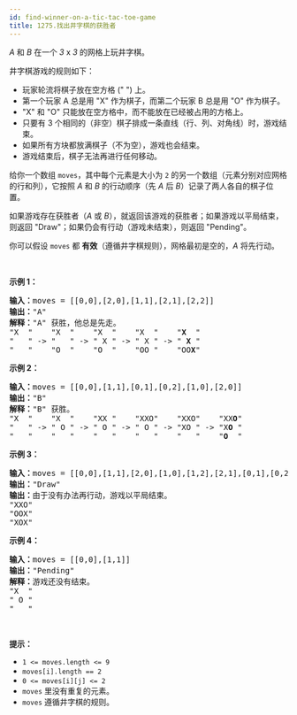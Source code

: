 ```yaml
---
id: find-winner-on-a-tic-tac-toe-game
title: 1275.找出井字棋的获胜者
---
```

_A_ 和 _B_ 在一个 _3_ x _3_ 的网格上玩井字棋。

井字棋游戏的规则如下：


- 玩家轮流将棋子放在空方格 (&#34; &#34;) 上。
- 第一个玩家 A 总是用 &#34;X&#34; 作为棋子，而第二个玩家 B 总是用 &#34;O&#34; 作为棋子。
- &#34;X&#34; 和 &#34;O&#34; 只能放在空方格中，而不能放在已经被占用的方格上。
- 只要有 3 个相同的（非空）棋子排成一条直线（行、列、对角线）时，游戏结束。
- 如果所有方块都放满棋子（不为空），游戏也会结束。
- 游戏结束后，棋子无法再进行任何移动。

给你一个数组 <code>moves</code>，其中每个元素是大小为 <code>2</code> 的另一个数组（元素分别对应网格的行和列），它按照 _A_ 和 _B_ 的行动顺序（先 _A_ 后 _B_）记录了两人各自的棋子位置。

如果游戏存在获胜者（_A_ 或 _B_），就返回该游戏的获胜者；如果游戏以平局结束，则返回 &#34;Draw&#34;；如果仍会有行动（游戏未结束），则返回 &#34;Pending&#34;。

你可以假设 <code>moves</code> 都 **有效**（遵循井字棋规则），网格最初是空的，_A_ 将先行动。

 

**示例 1：**


<pre><strong>输入：</strong>moves = [[0,0],[2,0],[1,1],[2,1],[2,2]]<br/><strong>输出：</strong>&#34;A&#34;<br/><strong>解释：</strong>&#34;A&#34; 获胜，他总是先走。<br/>&#34;X  &#34;    &#34;X  &#34;    &#34;X  &#34;    &#34;X  &#34;    &#34;<strong>X</strong>  &#34;<br/>&#34;   &#34; -&gt; &#34;   &#34; -&gt; &#34; X &#34; -&gt; &#34; X &#34; -&gt; &#34; <strong>X</strong> &#34;<br/>&#34;   &#34;    &#34;O  &#34;    &#34;O  &#34;    &#34;OO &#34;    &#34;OO<strong>X</strong>&#34;<br/></pre>

**示例 2：**


<pre><strong>输入：</strong>moves = [[0,0],[1,1],[0,1],[0,2],[1,0],[2,0]]<br/><strong>输出：</strong>&#34;B&#34;<br/><strong>解释：</strong>&#34;B&#34; 获胜。<br/>&#34;X  &#34;    &#34;X  &#34;    &#34;XX &#34;    &#34;XXO&#34;    &#34;XXO&#34;    &#34;XX<strong>O</strong>&#34;<br/>&#34;   &#34; -&gt; &#34; O &#34; -&gt; &#34; O &#34; -&gt; &#34; O &#34; -&gt; &#34;XO &#34; -&gt; &#34;X<strong>O</strong> &#34; <br/>&#34;   &#34;    &#34;   &#34;    &#34;   &#34;    &#34;   &#34;    &#34;   &#34;    &#34;<strong>O</strong>  &#34;<br/></pre>

**示例 3：**


<pre><strong>输入：</strong>moves = [[0,0],[1,1],[2,0],[1,0],[1,2],[2,1],[0,1],[0,2],[2,2]]<br/><strong>输出：</strong>&#34;Draw&#34;<br/><strong>输出：</strong>由于没有办法再行动，游戏以平局结束。<br/>&#34;XXO&#34;<br/>&#34;OOX&#34;<br/>&#34;XOX&#34;<br/></pre>

**示例 4：**


<pre><strong>输入：</strong>moves = [[0,0],[1,1]]<br/><strong>输出：</strong>&#34;Pending&#34;<br/><strong>解释：</strong>游戏还没有结束。<br/>&#34;X  &#34;<br/>&#34; O &#34;<br/>&#34;   &#34;<br/></pre>

 

**提示：**


- <code>1 &lt;= moves.length &lt;= 9</code>
- <code>moves[i].length == 2</code>
- <code>0 &lt;= moves[i][j] &lt;= 2</code>
- <code>moves</code> 里没有重复的元素。
- <code>moves</code> 遵循井字棋的规则。
